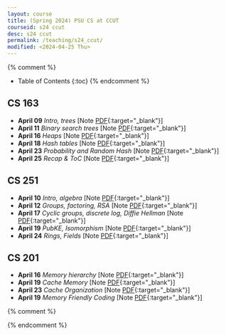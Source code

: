 ```yaml
---
layout: course
title: (Spring 2024) PSU CS at CCUT
courseid: s24 ccut
desc: s24 ccut
permalink: /teaching/s24_ccut/
modified: <2024-04-25 Thu> 
---
```


{% comment %}
* Table of Contents
{:toc}
{% endcomment %}

## CS 163
*  **April 09** _Intro, trees_ [Note [PDF]({{base}}/teaching/s24_ccut/s24_163_live1.pdf){:target="_blank"}] 
*  **April 11** _Binary search trees_ [Note [PDF]({{base}}/teaching/s24_ccut/s24_163_live2.pdf){:target="_blank"}] 
*  **April 16** _Heaps_ [Note [PDF]({{base}}/teaching/s24_ccut/s24_163_live3.pdf){:target="_blank"}] 
*  **April 18** _Hash tables_ [Note [PDF]({{base}}/teaching/s24_ccut/s24_163_live4.pdf){:target="_blank"}] 
*  **April 23** _Probability and Random Hash_ [Note [PDF]({{base}}/teaching/s24_ccut/s24_163_live5.pdf){:target="_blank"}] 
*  **April 25** _Recap & ToC_ [Note [PDF]({{base}}/teaching/s24_ccut/s24_163_live6.pdf){:target="_blank"}] 

## CS 251
*  **April 10** _Intro, algebra_ [Note [PDF]({{base}}/teaching/s24_ccut/s24_251_live1.pdf){:target="_blank"}] 
*  **April 12** _Groups, factoring, RSA_ [Note [PDF]({{base}}/teaching/s24_ccut/s24_251_live2.pdf){:target="_blank"}] 
*  **April 17** _Cyclic groups, discrete log, Diffie Hellman_ [Note [PDF]({{base}}/teaching/s24_ccut/s24_251_live3.pdf){:target="_blank"}] 
*  **April 19** _PubKE, Isomorphism_ [Note [PDF]({{base}}/teaching/s24_ccut/s24_251_live4.pdf){:target="_blank"}] 
*  **April 24** _Rings, Fields_ [Note [PDF]({{base}}/teaching/s24_ccut/s24_251_live5.pdf){:target="_blank"}] 

## CS 201 
*  **April 16** _Memory hierarchy_ [Note [PDF]({{base}}/teaching/s24_ccut/s24_201_live1.pdf){:target="_blank"}] 
*  **April 19** _Cache Memory_ [Note [PDF]({{base}}/teaching/s24_ccut/s24_201_live2.pdf){:target="_blank"}] 
*  **April 23** _Cache Organization_ [Note [PDF]({{base}}/teaching/s24_ccut/s24_201_live3.pdf){:target="_blank"}] 
*  **April 19** _Memory Friendly Coding_ [Note [PDF]({{base}}/teaching/s24_ccut/s24_201_live4.pdf){:target="_blank"}] 

{% comment %}

{% endcomment %}



